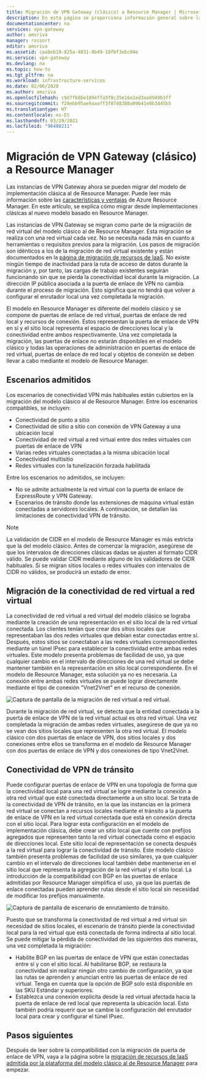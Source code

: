 ```yaml
---
title: Migración de VPN Gateway (clásico) a Resource Manager | Microsoft Docs
description: En esta página se proporciona información general sobre la migración de VPN Gateway (clásico) a Resource Manager.
documentationcenter: na
services: vpn-gateway
author: amsriva
manager: rossort
editor: amsriva
ms.assetid: caa8eb19-825a-4031-8b49-18fbf3ebc04e
ms.service: vpn-gateway
ms.devlang: na
ms.topic: how-to
ms.tgt_pltfrm: na
ms.workload: infrastructure-services
ms.date: 02/06/2020
ms.author: amsriva
ms.openlocfilehash: c9d7fb8be1894ffa5f8c35e16e1ed3aa0949b3ff
ms.sourcegitcommit: f28ebb95ae9aaaff3f87d8388a09b41e0b3445b5
ms.translationtype: HT
ms.contentlocale: es-ES
ms.lasthandoff: 03/29/2021
ms.locfileid: "96488211"
---
```

# <a name="vpn-gateway-classic-to-resource-manager-migration"></a>Migración de VPN Gateway (clásico) a Resource Manager
Las instancias de VPN Gateway ahora se pueden migrar del modelo de implementación clásica al de Resource Manager. Puede leer más información sobre las [características y ventajas](../azure-resource-manager/management/overview.md) de Azure Resource Manager. En este artículo, se explica cómo migrar desde implementaciones clásicas al nuevo modelo basado en Resource Manager. 

Las instancias de VPN Gateway se migran como parte de la migración de red virtual del modelo clásico al de Resource Manager. Esta migración se realiza con una red virtual cada vez. No se necesita nada más en cuanto a herramientas o requisitos previos para la migración. Los pasos de migración son idénticos a los de la migración de red virtual existente y están documentados en la [página de migración de recursos de IaaS](../virtual-machines/migration-classic-resource-manager-ps.md). No existe ningún tiempo de inactividad para la ruta de acceso de datos durante la migración y, por tanto, las cargas de trabajo existentes seguirán funcionando sin que se pierda la conectividad local durante la migración. La dirección IP pública asociada a la puerta de enlace de VPN no cambia durante el proceso de migración. Esto significa que no tendrá que volver a configurar el enrutador local una vez completada la migración.  

El modelo en Resource Manager es diferente del modelo clásico y se compone de puertas de enlace de red virtual, puertas de enlace de red local y recursos de conexión. Estos representan la puerta de enlace de VPN en sí y el sitio local representa el espacio de direcciones local y la conectividad entre ambos respectivamente. Una vez completada la migración, las puertas de enlace no estarán disponibles en el modelo clásico y todas las operaciones de administración en puertas de enlace de red virtual, puertas de enlace de red local y objetos de conexión se deben llevar a cabo mediante el modelo de Resource Manager.

## <a name="supported-scenarios"></a>Escenarios admitidos
Los escenarios de conectividad VPN más habituales están cubiertos en la migración del modelo clásico al de Resource Manager. Entre los escenarios compatibles, se incluyen:

* Conectividad de punto a sitio
* Conectividad de sitio a sitio con conexión de VPN Gateway a una ubicación local
* Conectividad de red virtual a red virtual entre dos redes virtuales con puertas de enlace de VPN
* Varias redes virtuales conectadas a la misma ubicación local
* Conectividad multisitio
* Redes virtuales con la tunelización forzada habilitada

Entre los escenarios no admitidos, se incluyen:  

* No se admite actualmente la red virtual con la puerta de enlace de ExpressRoute y VPN Gateway.
* Escenarios de tránsito donde las extensiones de máquina virtual están conectadas a servidores locales. A continuación, se detallan las limitaciones de conectividad VPN de tránsito.

> [!NOTE]
> La validación de CIDR en el modelo de Resource Manager es más estricta que la del modelo clásico. Antes de comenzar la migración, asegúrese de que los intervalos de direcciones clásicas dadas se ajusten al formato CIDR válido. Se puede validar CIDR mediante alguno de los validadores de CIDR habituales. Si se migran sitios locales o redes virtuales con intervalos de CIDR no válidos, se producirá un estado de error.
> 
> 

## <a name="vnet-to-vnet-connectivity-migration"></a>Migración de la conectividad de red virtual a red virtual
La conectividad de red virtual a red virtual del modelo clásico se lograba mediante la creación de una representación en el sitio local de la red virtual conectada. Los clientes tenían que crear dos sitios locales que representaban las dos redes virtuales que debían estar conectadas entre sí. Después, estos sitios se conectaban a las redes virtuales correspondientes mediante un túnel IPsec para establecer la conectividad entre ambas redes virtuales. Este modelo presenta problemas de facilidad de uso, ya que cualquier cambio en el intervalo de direcciones de una red virtual se debe mantener también en la representación en sitio local correspondiente. En el modelo de Resource Manager, esta solución ya no es necesaria. La conexión entre ambas redes virtuales se puede lograr directamente mediante el tipo de conexión "Vnet2Vnet" en el recurso de conexión. 

![Captura de pantalla de la migración de red virtual a red virtual.](./media/vpn-gateway-migration/migration1.png)

Durante la migración de red virtual, se detecta que la entidad conectada a la puerta de enlace de VPN de la red virtual actual es otra red virtual. Una vez completada la migración de ambas redes virtuales, asegúrese de que ya no se vean dos sitios locales que representen la otra red virtual. El modelo clásico con dos puertas de enlace de VPN, dos sitios locales y dos conexiones entre ellos se transforma en el modelo de Resource Manager con dos puertas de enlace de VPN y dos conexiones de tipo Vnet2Vnet.

## <a name="transit-vpn-connectivity"></a>Conectividad de VPN de tránsito
Puede configurar puertas de enlace de VPN en una topología de forma que la conectividad local para una red virtual se logre mediante la conexión a otra red virtual que esté conectada directamente a un sitio local. Se trata de la conectividad de VPN de tránsito, en la que las instancias en la primera red virtual se conectan a recursos locales mediante el tránsito a la puerta de enlace de VPN en la red virtual conectada que está en conexión directa con el sitio local. Para lograr esta configuración en el modelo de implementación clásica, debe crear un sitio local que cuente con prefijos agregados que representen tanto la red virtual conectada como el espacio de direcciones local. Este sitio local de representación se conecta después a la red virtual para lograr la conectividad de tránsito. Este modelo clásico también presenta problemas de facilidad de uso similares, ya que cualquier cambio en el intervalo de direcciones local también debe mantenerse en el sitio local que representa la agregación de la red virtual y el sitio local. La introducción de la compatibilidad con BGP en las puertas de enlace admitidas por Resource Manager simplifica el uso, ya que las puertas de enlace conectadas pueden aprender rutas desde el sitio local sin necesidad de modificar los prefijos manualmente.

![Captura de pantalla de escenario de enrutamiento de tránsito.](./media/vpn-gateway-migration/migration2.png)

Puesto que se transforma la conectividad de red virtual a red virtual sin necesidad de sitios locales, el escenario de tránsito pierde la conectividad local para la red virtual que está conectada de forma indirecta al sitio local. Se puede mitigar la pérdida de conectividad de las siguientes dos maneras, una vez completada la migración: 

* Habilite BGP en las puertas de enlace de VPN que están conectadas entre sí y con el sitio local. Al habilitarse BGP, se restaura la conectividad sin realizar ningún otro cambio de configuración, ya que las rutas se aprenden y anuncian entre las puertas de enlace de red virtual. Tenga en cuenta que la opción de BGP solo está disponible en las SKU Estándar y superiores.
* Establezca una conexión explícita desde la red virtual afectada hacia la puerta de enlace de red local que representa la ubicación local. Esto también podría requerir que se cambie la configuración del enrutador local para crear y configurar el túnel IPsec.

## <a name="next-steps"></a>Pasos siguientes
Después de leer sobre la compatibilidad con la migración de puerta de enlace de VPN, vaya a la página sobre la [migración de recursos de IaaS admitida por la plataforma del modelo clásico al de Resource Manager](../virtual-machines/migration-classic-resource-manager-ps.md) para empezar.